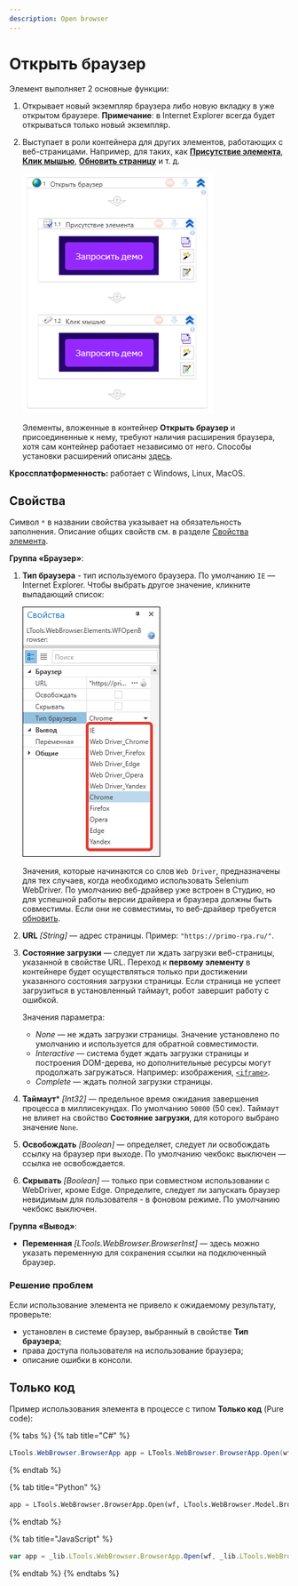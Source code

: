 ```yaml
---
description: Open browser
---
```


# Открыть браузер

Элемент выполняет 2 основные функции:
1. Открывает новый экземпляр браузера либо новую вкладку в уже открытом браузере. **Примечание**: в Internet Explorer всегда будет открываться только новый экземпляр.
2. Выступает в роли контейнера для других элементов, работающих с веб-страницами. Например, для таких, как [**Присутствие элемента**](https://docs.primo-rpa.ru/primo-rpa/g_elements/el_basic/els_uiinteraction/el_exists), [**Клик мышью**](https://docs.primo-rpa.ru/primo-rpa/g_elements/el_basic/els_uiinteraction/el_click), [**Обновить страницу**](https://docs.primo-rpa.ru/primo-rpa/g_elements/el_basic/els_browser/el_refresh) и т. д.


   ![](../../../resources/activities/basic/browser/open-browser-as-container-new.png)

   Элементы, вложенные в контейнер **Открыть браузер** и присоединенные к нему, требуют наличия расширения браузера, хотя сам контейнер работает независимо от него. Способы установки расширений описаны [здесь](https://docs.primo-rpa.ru/primo-rpa/primo-studio/settings/plugin-install).

**Кроссплатформенность:** работает с Windows, Linux, MacOS.
   
## Свойства
Символ `*` в названии свойства указывает на обязательность заполнения. Описание общих свойств см. в разделе [Свойства элемента](https://docs.primo-rpa.ru/primo-rpa/primo-studio/process/elements#svoistva-elementa).

**Группа «Браузер»**:

1. **Тип браузера** - тип используемого браузера. По умолчанию `IE` — Internet Explorer. Чтобы выбрать другое значение, кликните выпадающий список:

   ![](../../../resources/activities/basic/browser/open-browser-type-browser.png)

   Значения, которые начинаются со слов `Web Driver`, предназначены для тех случаев, когда необходимо использовать Selenium WebDriver. По умолчанию веб-драйвер уже встроен в Студию, но для успешной работы версии драйвера и браузера должны быть совместимы. Если они не совместимы, то веб-драйвер требуется [обновить](https://docs.primo-rpa.ru/primo-rpa/primo-studio/settings/update-web-driver).
   
1. **URL** *[String]* — адрес страницы. Пример: `"https://primo-rpa.ru/"`.
1. **Состояние загрузки** — следует ли ждать загрузки веб-страницы, указанной в свойстве URL. Переход к **первому элементу** в контейнере будет осуществляться только при достижении указанного состояния загрузки страницы. Если страница не успеет загрузиться в установленный таймаут, робот завершит работу с ошибкой.
  
   Значения параметра:
   * *None* — не ждать загрузки страницы. Значение установлено по умолчанию и используется для обратной совместимости. 
   * *Interactive* — система будет ждать загрузки страницы и построения DOM-дерева, но дополнительные ресурсы могут продолжать загружаться. Например: изображения, [`<iframe>`](https://developer.mozilla.org/en-US/docs/Web/HTML/Element/iframe).
   * *Complete* — ждать полной загрузки страницы.
1. **Таймаут**\* *[Int32]* — предельное время ожидания завершения процесса в миллисекундах. По умолчанию `50000` (50 сек). Таймаут не влияет на свойство **Состояние загрузки**, для которого выбрано значение `None`.
1. **Освобождать** *[Boolean]* — определяет, следует ли освобождать ссылку на браузер при выходе. По умолчанию чекбокс выключен — ссылка не освобождается. 
1. **Скрывать** *[Boolean]* — только при совместном использовании с WebDriver, кроме Edge. Определите, следует ли запускать браузер невидимым для пользователя - в фоновом режиме. По умолчанию чекбокс выключен. 

 
**Группа «Вывод»**:

* **Переменная** *[LTools.WebBrowser.BrowserInst]* — здесь можно указать переменную для сохранения ссылки на подключенный браузер. 

### Решение проблем

Если использование элемента не привело к ожидаемому результату, проверьте:

- установлен в системе браузер, выбранный в свойстве **Тип браузера**;
- права доступа пользователя на использование браузера;
- описание ошибки в консоли.

## Только код
Пример использования элемента в процессе с типом **Только код** (Pure code):

{% tabs %}
{% tab title="C#" %}
```csharp
LTools.WebBrowser.BrowserApp app = LTools.WebBrowser.BrowserApp.Open(wf, LTools.WebBrowser.Model.BrowserTypes.IE);
```
{% endtab %}

{% tab title="Python" %}
```python
app = LTools.WebBrowser.BrowserApp.Open(wf, LTools.WebBrowser.Model.BrowserTypes.IE)
```
{% endtab %}

{% tab title="JavaScript" %}
```javascript
var app = _lib.LTools.WebBrowser.BrowserApp.Open(wf, _lib.LTools.WebBrowser.Model.BrowserTypes.IE);
```
{% endtab %}
{% endtabs %}




